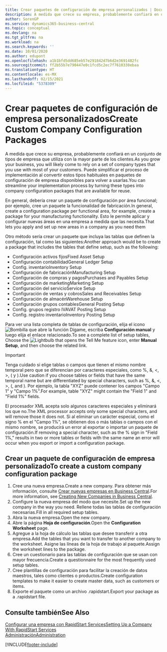 ```yaml
---
title: Crear paquetes de configuración de empresa personalizados | Documentos de Microsoft
description: A medida que crece su empresa, probablemente confiará en un conjunto de tipos de empresa que utiliza con la mayor parte de los clientes. Puede simplificar el proceso de implementación al convertir estos tipos habituales en paquetes de configuración de empresa disponibles para volver a usarlas.
author: SorenGP
ms.service: dynamics365-business-central
ms.topic: conceptual
ms.devlang: na
ms.tgt_pltfrm: na
ms.workload: na
ms.search.keywords: ''
ms.date: 10/01/2020
ms.author: edupont
ms.openlocfilehash: a1b1bfd5dd685eb57e291842d7b6d2e3691482fc
ms.sourcegitcommit: ff2b55b7e790447e0c1fcd5c2ec7f7610338ebaa
ms.translationtype: HT
ms.contentlocale: es-MX
ms.lasthandoff: 02/15/2021
ms.locfileid: "5378309"
---
```

# <a name="create-custom-company-configuration-packages"></a><span data-ttu-id="8e4a7-104">Crear paquetes de configuración de empresa personalizados</span><span class="sxs-lookup"><span data-stu-id="8e4a7-104">Create Custom Company Configuration Packages</span></span>
<span data-ttu-id="8e4a7-105">A medida que crece su empresa, probablemente confiará en un conjunto de tipos de empresa que utiliza con la mayor parte de los clientes.</span><span class="sxs-lookup"><span data-stu-id="8e4a7-105">As you grow your business, you will likely come to rely on a set of company types that you use with most of your customers.</span></span> <span data-ttu-id="8e4a7-106">Puede simplificar el proceso de implementación al convertir estos tipos habituales en paquetes de configuración de empresa disponibles para volver a usarlas.</span><span class="sxs-lookup"><span data-stu-id="8e4a7-106">You can streamline your implementation process by turning these types into company configuration packages that are available for reuse.</span></span>  

<span data-ttu-id="8e4a7-107">En general, debería crear un paquete de configuración por área funcional; por ejemplo, cree un paquete la funcionalidad de fabricación.</span><span class="sxs-lookup"><span data-stu-id="8e4a7-107">In general, create a configuration package per functional area, for example, create a package for your manufacturing functionality.</span></span> <span data-ttu-id="8e4a7-108">Esto le permite aplicar y configurar nuevas áreas en una empresa a medida que las necesita.</span><span class="sxs-lookup"><span data-stu-id="8e4a7-108">That lets you apply and set up new areas in a company as you need them</span></span>  

<span data-ttu-id="8e4a7-109">Otro método sería crear un paquete que incluya las tablas que definen la configuración, tal como las siguientes:</span><span class="sxs-lookup"><span data-stu-id="8e4a7-109">Another approach would be to create a package that includes the tables that define setup, such as the following:</span></span>  

-   <span data-ttu-id="8e4a7-110">Configuración activos fijos</span><span class="sxs-lookup"><span data-stu-id="8e4a7-110">Fixed Asset Setup</span></span>  
-   <span data-ttu-id="8e4a7-111">Configuración contabilidad</span><span class="sxs-lookup"><span data-stu-id="8e4a7-111">General Ledger Setup</span></span>  
-   <span data-ttu-id="8e4a7-112">Config. inventario</span><span class="sxs-lookup"><span data-stu-id="8e4a7-112">Inventory Setup</span></span>  
-   <span data-ttu-id="8e4a7-113">Configuración de fabricación</span><span class="sxs-lookup"><span data-stu-id="8e4a7-113">Manufacturing Setup</span></span>  
-   <span data-ttu-id="8e4a7-114">Configuración de compras y pagos</span><span class="sxs-lookup"><span data-stu-id="8e4a7-114">Purchases and Payables Setup</span></span>  
-   <span data-ttu-id="8e4a7-115">Configuración de marketing</span><span class="sxs-lookup"><span data-stu-id="8e4a7-115">Marketing Setup</span></span>  
-   <span data-ttu-id="8e4a7-116">Configuración del servicio</span><span class="sxs-lookup"><span data-stu-id="8e4a7-116">Service Setup</span></span>  
-   <span data-ttu-id="8e4a7-117">Configuración de ventas y cobros</span><span class="sxs-lookup"><span data-stu-id="8e4a7-117">Sales and Receivables Setup</span></span>  
-   <span data-ttu-id="8e4a7-118">Configuración de almacén</span><span class="sxs-lookup"><span data-stu-id="8e4a7-118">Warehouse Setup</span></span>  
-   <span data-ttu-id="8e4a7-119">Configuración grupos contables</span><span class="sxs-lookup"><span data-stu-id="8e4a7-119">General Posting Setup</span></span>  
-   <span data-ttu-id="8e4a7-120">Config. grupos registro IVA</span><span class="sxs-lookup"><span data-stu-id="8e4a7-120">VAT Posting Setup</span></span>  
-   <span data-ttu-id="8e4a7-121">Config. registro inventario</span><span class="sxs-lookup"><span data-stu-id="8e4a7-121">Inventory Posting Setup</span></span>  

<span data-ttu-id="8e4a7-122">Para ver una lista completa de tablas de configuración, elija el icono ![Bombilla que abre la función Dígame](media/ui-search/search_small.png "Dígame qué desea hacer"), escriba **Configuración manual** y luego elija el enlace relacionado.</span><span class="sxs-lookup"><span data-stu-id="8e4a7-122">To see a complete list of setup tables, Choose the ![Lightbulb that opens the Tell Me feature](media/ui-search/search_small.png "Tell me what you want to do") icon, enter **Manual Setup**, and then choose the related link.</span></span>  

> [!IMPORTANT]
> <span data-ttu-id="8e4a7-123">Tenga cuidado si elige tablas o campos que tienen el mismo nombre temporal pero que se diferencian por caracteres especiales, como %, &, <, >, ( y ).</span><span class="sxs-lookup"><span data-stu-id="8e4a7-123">Use caution if you choose tables or fields that have the same temporal name but are differentiated by special characters, such as %, &, <, >, (, and ).</span></span> <span data-ttu-id="8e4a7-124">Por ejemplo, la tabla "XYZ" puede contener los campos "Campo 1" y "Campo 1%".</span><span class="sxs-lookup"><span data-stu-id="8e4a7-124">For example, table "XYZ" might contain the "Field 1" and "Field 1%" fields.</span></span>
>
> <span data-ttu-id="8e4a7-125">El procesador XML acepta solo algunos caracteres especiales y eliminará los que no.</span><span class="sxs-lookup"><span data-stu-id="8e4a7-125">The XML processor accepts only some special characters, and will remove those it does not.</span></span> <span data-ttu-id="8e4a7-126">Si al eliminar un carácter especial, como el signo % en el "Campo 1%", se obtienen dos o más tablas o campos con el mismo nombre, se producirá un error al exportar o importar un paquete de configuración.</span><span class="sxs-lookup"><span data-stu-id="8e4a7-126">If removing a special character, such as the % sign in "Field 1%," results in two or more tables or fields with the same name an error will occur when you export or import a configuration package.</span></span>

## <a name="to-create-a-custom-company-configuration-package"></a><span data-ttu-id="8e4a7-127">Crear un paquete de configuración de empresa personalizado</span><span class="sxs-lookup"><span data-stu-id="8e4a7-127">To create a custom company configuration package</span></span>  
1.  <span data-ttu-id="8e4a7-128">Cree una nueva empresa.</span><span class="sxs-lookup"><span data-stu-id="8e4a7-128">Create a new company.</span></span> <span data-ttu-id="8e4a7-129">Para obtener más información, consulte [Crear nuevas empresas en Business Central](about-new-company.md).</span><span class="sxs-lookup"><span data-stu-id="8e4a7-129">For more information, see [Creating New Companies in Business Central](about-new-company.md).</span></span>  
3.  <span data-ttu-id="8e4a7-130">Configure la nueva empresa del modo que necesite.</span><span class="sxs-lookup"><span data-stu-id="8e4a7-130">Set up the new company in the way you need.</span></span> <span data-ttu-id="8e4a7-131">Rellene todas las tablas de configuración necesarias.</span><span class="sxs-lookup"><span data-stu-id="8e4a7-131">Fill in all required setup tables.</span></span>  
4.  <span data-ttu-id="8e4a7-132">Abra la nueva empresa.</span><span class="sxs-lookup"><span data-stu-id="8e4a7-132">Open the new company.</span></span>
5. <span data-ttu-id="8e4a7-133">Abre la página **Hoja de configuración**.</span><span class="sxs-lookup"><span data-stu-id="8e4a7-133">Open the **Configuration Worksheet** page.</span></span>  
6.  <span data-ttu-id="8e4a7-134">Agregue a la hoja de cálculo las tablas que desee transferir a otra empresa.</span><span class="sxs-lookup"><span data-stu-id="8e4a7-134">Add the tables that you want to transfer to another company to the worksheet.</span></span> <span data-ttu-id="8e4a7-135">Asigne las líneas de la hoja de trabajo al paquete.</span><span class="sxs-lookup"><span data-stu-id="8e4a7-135">Assign the worksheet lines to the package.</span></span>  
7.  <span data-ttu-id="8e4a7-136">Cree un cuestionario para las tablas de configuración que se usan con mayor frecuencia.</span><span class="sxs-lookup"><span data-stu-id="8e4a7-136">Create a questionnaire for the most frequently used setup tables.</span></span>  
8.  <span data-ttu-id="8e4a7-137">Cree plantillas de configuración para facilitar la creación de datos maestros, tales como clientes o productos.</span><span class="sxs-lookup"><span data-stu-id="8e4a7-137">Create configuration templates to make it easier to create master data, such as customers or items.</span></span>  
9.  <span data-ttu-id="8e4a7-138">Exporte el paquete como un archivo .rapidstart.</span><span class="sxs-lookup"><span data-stu-id="8e4a7-138">Export your package as a .rapidstart file.</span></span>  

## <a name="see-also"></a><span data-ttu-id="8e4a7-139">Consulte también</span><span class="sxs-lookup"><span data-stu-id="8e4a7-139">See Also</span></span>  
[<span data-ttu-id="8e4a7-140">Configurar una empresa con RapidStart Services</span><span class="sxs-lookup"><span data-stu-id="8e4a7-140">Setting Up a Company With RapidStart Services</span></span>](admin-set-up-a-company-with-rapidstart.md)  
[<span data-ttu-id="8e4a7-141">Administración</span><span class="sxs-lookup"><span data-stu-id="8e4a7-141">Administration</span></span>](admin-setup-and-administration.md)


[!INCLUDE[footer-include](includes/footer-banner.md)]